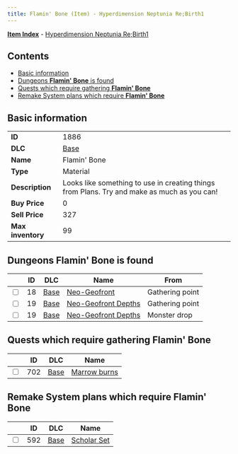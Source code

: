 ```yaml
---
title: Flamin' Bone (Item) - Hyperdimension Neptunia Re;Birth1
---
```


[**Item Index**](/neptunia/rb1/item/index.html) - [Hyperdimension Neptunia Re;Birth1](/neptunia/rb1)

## Contents

- [Basic information](#basic-information)
- [Dungeons **Flamin' Bone** is found](#dungeons-flamin-bone-is-found)
- [Quests which require gathering **Flamin' Bone**](#quests-which-require-gathering-flamin-bone)
- [Remake System plans which require **Flamin' Bone**](#remake-system-plans-which-require-flamin-bone)

## Basic information

|   |   |
| -- | -- |
| **ID** | 1886 |
| **DLC** | [Base](/neptunia/rb1/dlc/1-base.html) |
| **Name** | Flamin' Bone |
| **Type** | Material |
| **Description** | Looks like something to use in creating things from Plans. Try and make as much as you can! |
| **Buy Price** | 0 |
| **Sell Price** | 327 |
| **Max inventory** | 99 |


## Dungeons **Flamin' Bone** is found

|    | ID | DLC | Name | From |
| -- | -- | --- | ---- | ---- |
| <input type="checkbox" id="rb1-dungeon-1-18" class="trackbox" /> | 18 | [Base](/neptunia/rb1/dlc/1-base.html) | [Neo-Geofront](/neptunia/rb1/dungeon/1-18-neo-geofront.html) | Gathering point |
| <input type="checkbox" id="rb1-dungeon-1-19" class="trackbox" /> | 19 | [Base](/neptunia/rb1/dlc/1-base.html) | [Neo-Geofront Depths](/neptunia/rb1/dungeon/1-19-neo-geofront-depths.html) | Gathering point |
| <input type="checkbox" id="rb1-dungeon-1-19" class="trackbox" /> | 19 | [Base](/neptunia/rb1/dlc/1-base.html) | [Neo-Geofront Depths](/neptunia/rb1/dungeon/1-19-neo-geofront-depths.html) | Monster drop |


## Quests which require gathering **Flamin' Bone**

|    | ID | DLC | Name |
| -- | -- | --- | ---- |
| <input type="checkbox" id="rb1-quest-1-702" class="trackbox" /> | 702 | [Base](/neptunia/rb1/dlc/1-base.html) | [Marrow burns](/neptunia/rb1/quest/1-702-marrow-burns.html) |


## Remake System plans which require **Flamin' Bone**

|    | ID | DLC | Name |
| -- | -- | --- | ---- |
| <input type="checkbox" id="rb1-quest-1-592" class="trackbox" /> | 592 | [Base](/neptunia/rb1/dlc/1-base.html) | [Scholar Set](/neptunia/rb1/quest/1-592-scholar-set.html) |
